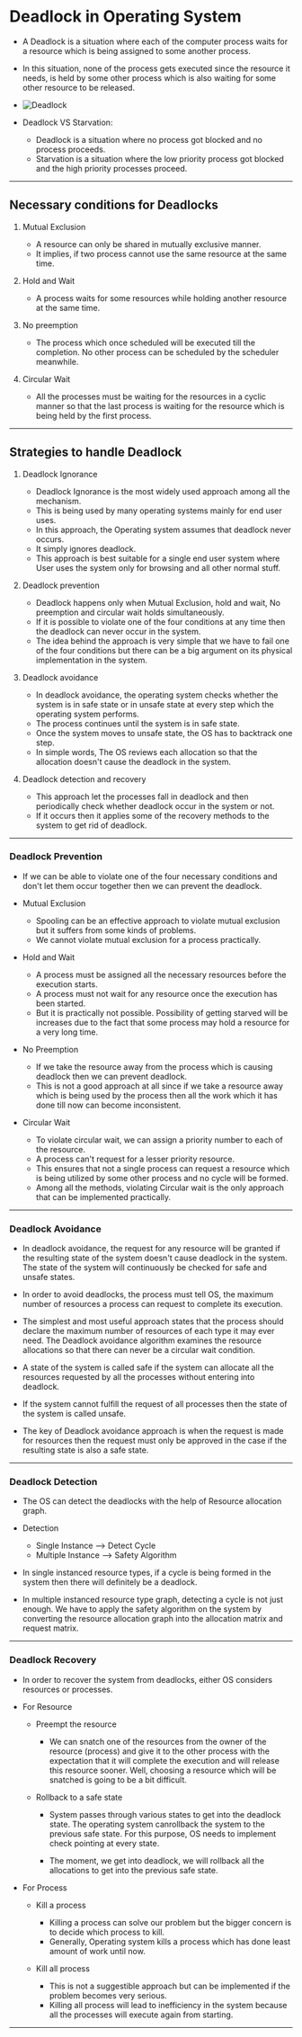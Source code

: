 # Deadlock in Operating System

- A Deadlock is a situation where each of the computer process waits for a resource which is being assigned to some another process.

- In this situation, none of the process gets executed since the resource it needs, is held by some other process which is also waiting for some other resource to be released.

- ![Deadlock](https://static.javatpoint.com/operating-system/images/os-deadlock.png)

- Deadlock VS Starvation:

  - Deadlock is a situation where no process got blocked and no process proceeds.
  - Starvation is a situation where the low priority process got blocked and the high priority processes proceed.

---

## Necessary conditions for Deadlocks

1. Mutual Exclusion

   - A resource can only be shared in mutually exclusive manner.
   - It implies, if two process cannot use the same resource at the same time.

2. Hold and Wait

   - A process waits for some resources while holding another resource at the same time.

3. No preemption

   - The process which once scheduled will be executed till the completion. No other process can be scheduled by the scheduler meanwhile.

4. Circular Wait
   - All the processes must be waiting for the resources in a cyclic manner so that the last process is waiting for the resource which is being held by the first process.

---

## Strategies to handle Deadlock

1. Deadlock Ignorance

   - Deadlock Ignorance is the most widely used approach among all the mechanism.
   - This is being used by many operating systems mainly for end user uses.
   - In this approach, the Operating system assumes that deadlock never occurs.
   - It simply ignores deadlock.
   - This approach is best suitable for a single end user system where User uses the system only for browsing and all other normal stuff.

2. Deadlock prevention

   - Deadlock happens only when Mutual Exclusion, hold and wait, No preemption and circular wait holds simultaneously.
   - If it is possible to violate one of the four conditions at any time then the deadlock can never occur in the system.
   - The idea behind the approach is very simple that we have to fail one of the four conditions but there can be a big argument on its physical implementation in the system.

3. Deadlock avoidance

   - In deadlock avoidance, the operating system checks whether the system is in safe state or in unsafe state at every step which the operating system performs.
   - The process continues until the system is in safe state.
   - Once the system moves to unsafe state, the OS has to backtrack one step.
   - In simple words, The OS reviews each allocation so that the allocation doesn't cause the deadlock in the system.

4. Deadlock detection and recovery
   - This approach let the processes fall in deadlock and then periodically check whether deadlock occur in the system or not.
   - If it occurs then it applies some of the recovery methods to the system to get rid of deadlock.

---

### Deadlock Prevention

- If we can be able to violate one of the four necessary conditions and don't let them occur together then we can prevent the deadlock.

- Mutual Exclusion

  - Spooling can be an effective approach to violate mutual exclusion but it suffers from some kinds of problems.
  - We cannot violate mutual exclusion for a process practically.

- Hold and Wait

  - A process must be assigned all the necessary resources before the execution starts.
  - A process must not wait for any resource once the execution has been started.
  - But it is practically not possible. Possibility of getting starved will be increases due to the fact that some process may hold a resource for a very long time.

- No Preemption

  - If we take the resource away from the process which is causing deadlock then we can prevent deadlock.
  - This is not a good approach at all since if we take a resource away which is being used by the process then all the work which it has done till now can become inconsistent.

- Circular Wait
  - To violate circular wait, we can assign a priority number to each of the resource.
  - A process can't request for a lesser priority resource.
  - This ensures that not a single process can request a resource which is being utilized by some other process and no cycle will be formed.
  - Among all the methods, violating Circular wait is the only approach that can be implemented practically.

---

### Deadlock Avoidance

- In deadlock avoidance, the request for any resource will be granted if the resulting state of the system doesn't cause deadlock in the system. The state of the system will continuously be checked for safe and unsafe states.

- In order to avoid deadlocks, the process must tell OS, the maximum number of resources a process can request to complete its execution.

- The simplest and most useful approach states that the process should declare the maximum number of resources of each type it may ever need. The Deadlock avoidance algorithm examines the resource allocations so that there can never be a circular wait condition.

- A state of the system is called safe if the system can allocate all the resources requested by all the processes without entering into deadlock.

- If the system cannot fulfill the request of all processes then the state of the system is called unsafe.

- The key of Deadlock avoidance approach is when the request is made for resources then the request must only be approved in the case if the resulting state is also a safe state.

---

### Deadlock Detection

- The OS can detect the deadlocks with the help of Resource allocation graph.

- Detection

  - Single Instance --> Detect Cycle
  - Multiple Instance --> Safety Algorithm

- In single instanced resource types, if a cycle is being formed in the system then there will definitely be a deadlock.

- In multiple instanced resource type graph, detecting a cycle is not just enough. We have to apply the safety algorithm on the system by converting the resource allocation graph into the allocation matrix and request matrix.

---

### Deadlock Recovery

- In order to recover the system from deadlocks, either OS considers resources or processes.

- For Resource

  - Preempt the resource

    - We can snatch one of the resources from the owner of the resource (process) and give it to the other process with the expectation that it will complete the execution and will release this resource sooner. Well, choosing a resource which will be snatched is going to be a bit difficult.

  - Rollback to a safe state

    - System passes through various states to get into the deadlock state. The operating system canrollback the system to the previous safe state. For this purpose, OS needs to implement check pointing at every state.

    - The moment, we get into deadlock, we will rollback all the allocations to get into the previous safe state.

- For Process

  - Kill a process

    - Killing a process can solve our problem but the bigger concern is to decide which process to kill.
    - Generally, Operating system kills a process which has done least amount of work until now.

  - Kill all process
    - This is not a suggestible approach but can be implemented if the problem becomes very serious.
    - Killing all process will lead to inefficiency in the system because all the processes will execute again from starting.

---
